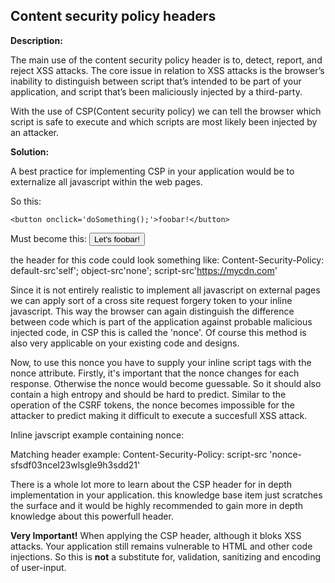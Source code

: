 
Content security policy headers
-------

**Description:**

The main use of the content security policy header is to, detect, report, and reject
XSS attacks. The core issue in relation to XSS attacks is the browser’s inability to 
distinguish between script that’s intended to be part of your application, and script 
that’s been maliciously injected by a third-party.

With the use of CSP(Content security policy) we can tell the browser which script is safe
to execute and which scripts are most likely been injected by an attacker.
 
**Solution:**

A best practice for implementing CSP in your application would be to externalize all
javascript within the web pages.

So this:
    <script>
      function doSomething() {
        alert('Something!');
      }
	</script>

	<button onclick='doSomething();'>foobar!</button>

Must become this:
	<script src='doSomething.js'></script>
	<button id='somethingToDo'>Let's foobar!</button>
	
the header for this code could look something like:
    Content-Security-Policy: default-src'self'; object-src'none'; script-src'https://mycdn.com'

Since it is not entirely realistic to implement all javascript on external pages we can
apply sort of a cross site request forgery token to your inline javascript. This way
the browser can again distinguish the difference between code which is part of the
application against probable malicious injected code, in CSP this is called the 'nonce'.
Of course this method is also very applicable on your existing code and designs.

Now, to use this nonce you have to supply your inline script tags with the nonce attribute.
Firstly, it's important that the nonce changes for each response. Otherwise the nonce 
would become guessable. So it should also contain a high entropy and should be hard to
predict. Similar to the operation of the CSRF tokens, the nonce becomes impossible for
the attacker to predict making it difficult to execute a succesfull XSS attack.

Inline javscript example containing nonce: 
	<script nonce=sfsdf03nceI23wlsgle9h3sdd21>
    <!-- Your javscript code -->
    </script>
    
Matching header example:
    Content-Security-Policy: script-src 'nonce-sfsdf03nceI23wlsgle9h3sdd21'
    
There is a whole lot more to learn about the CSP header for in depth implementation in 
your application. this knowledge base item just scratches the surface and it would be
highly recommended to gain more in depth knowledge about this powerfull header.

**Very Important!** When applying the CSP header, although it bloks XSS attacks. Your 
application still remains vulnerable to HTML and other code injections. So this is **not**
a substitute for, validation, sanitizing and encoding of user-input. 
  
  
  



 
 